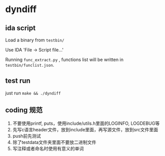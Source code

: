 # dyndiff

## ida script

Load a binary from `testbin/`

Use IDA 'File -> Script file...'

Running `func_extract.py` , functions list will be written in `testbin/funclist.json`.

## test run

just run ```make && ./dyndiff```

## coding 规范
1. 不要使用printf, puts，使用include/utils.h里面的LOGINFO, LOGDEBUG等
2.  先写c语言header文件，放到include里面，再写源文件，放到src文件里面
3.  push前先测试
4.  除了testdata文件夹里面不要放二进制文件
5.  写注释或者命名时使用有意义的单词
